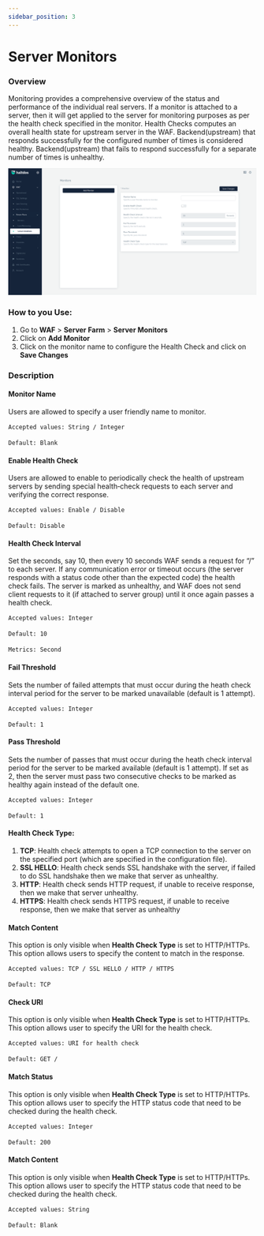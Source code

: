 ```yaml
---
sidebar_position: 3
---
```


# Server Monitors

### Overview
Monitoring provides a comprehensive overview of the status and performance of the individual real servers. If a monitor is attached to a server, then it will get applied to the server for monitoring purposes as per the health check specified in the monitor. Health Checks computes an overall health state for upstream server in the WAF. Backend(upstream) that responds successfully for the configured number of times is considered healthy. Backend(upstream) that fails to respond successfully for a separate number of times is unhealthy.

![Monitors](/img/ce-waf/docs/monitor2.png)

### How to you Use:

1. Go to **WAF** > **Server Farm** > **Server Monitors**
2. Click on **Add Monitor**
3. Click on the monitor name to configure the Health Check and click on **Save Changes**

### Description

#### Monitor Name 
Users are allowed to specify a user friendly name to monitor.

    Accepted values: String / Integer

    Default: Blank  

#### Enable Health Check
Users are allowed to enable to periodically check the health of upstream servers by sending special health‑check requests to each server and verifying the correct response.

    Accepted values: Enable / Disable 

    Default: Disable  

#### Health Check Interval
Set the seconds, say 10, then every 10 seconds WAF sends a request for “/” to each server. If any communication error or timeout occurs (the server responds with a status code other than the expected code) the health check fails. The server is marked as unhealthy, and WAF does not send client requests to it (if attached to server group) until it once again passes a health check.

    Accepted values: Integer 

    Default: 10  

    Metrics: Second

#### Fail Threshold
Sets the number of failed attempts that must occur during the heath check interval period for the server to be marked unavailable (default is 1 attempt).
  
    Accepted values: Integer 

    Default: 1  

#### Pass Threshold 
Sets the number of passes that must occur during the heath check interval period for the server to be marked available (default is 1 attempt). If set as 2, then the server must pass two consecutive checks to be marked as healthy again instead of the default one.

    Accepted values: Integer 

    Default: 1  

#### Health Check Type:
1. **TCP**: 
Health check attempts to open a TCP connection to the server on the specified port (which are specified in the configuration file).
2.  **SSL HELLO**:
Health check sends SSL handshake with the server, if failed to do SSL handshake then we make that server as unhealthy.
3.  **HTTP**: 
Health check sends HTTP request, if unable to receive response, then we make that server unhealthy.
4.  **HTTPS**: 
Health check sends HTTPS request, if unable to receive response, then we make that server as unhealthy

#### Match Content
This option is only visible when **Health Check Type** is set to HTTP/HTTPs. This option allows users to specify the content to match in the response.

    Accepted values: TCP / SSL HELLO / HTTP / HTTPS

    Default: TCP

#### Check URI
This option is only visible when **Health Check Type** is set to HTTP/HTTPs. This option allows user to specify the URI for the health check.

    Accepted values: URI for health check

    Default: GET /

####  Match Status
This option is only visible when **Health Check Type** is set to HTTP/HTTPs. This option allows user to specify the HTTP status code that need to be checked during the health check.

    Accepted values: Integer

    Default: 200

####  Match Content
This option is only visible when **Health Check Type** is set to HTTP/HTTPs. This option allows user to specify the HTTP status code that need to be checked during the health check.

    Accepted values: String

    Default: Blank

